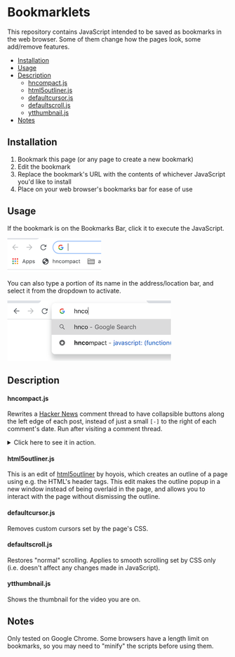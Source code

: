 # Bookmarklets
This repository contains JavaScript intended to be saved as bookmarks in the web browser. Some of them change how the pages look, some add/remove features.


<!-- MarkdownTOC autolink="true" -->

- [Installation](#installation)
- [Usage](#usage)
- [Description](#description)
    - [hncompact.js](#hncompactjs)
    - [html5outliner.js](#html5outlinerjs)
    - [defaultcursor.js](#defaultcursorjs)
    - [defaultscroll.js](#defaultscrolljs)
    - [ytthumbnail.js](#ytthumbnailjs)
- [Notes](#notes)

<!-- /MarkdownTOC -->

## Installation
1. Bookmark this page (or any page to create a new bookmark)
1. Edit the bookmark
1. Replace the bookmark's URL with the contents of whichever JavaScript you'd like to install
1. Place on your web browser's bookmarks bar for ease of use

## Usage
If the bookmark is on the Bookmarks Bar, click it to execute the JavaScript. 

![thread](./demo/bookmark.png)

You can also type a portion of its name in the address/location bar, and select it from the dropdown to activate.

![thread](./demo/locationbar.png)

## Description
#### hncompact.js
Rewrites a [Hacker News](https://news.ycombinator.com) comment thread to have collapsible buttons along the left edge of each post, instead of just a small ```[-]``` to the right of each comment's date. Run after visiting a comment thread.
<details>
    <summary>Click here to see it in action.</summary>
    <table>
        <tr>
            <td>Before</td>
            <td>After</td>
        </tr>
        <tr>
            <td><img src="./demo/thread1.png"></td>
            <td><img src="./demo/thread2.png"></td>
        </tr>
    </table>
</details>

#### html5outliner.js
This is an edit of [html5outliner](https://github.com/hoyois/html5outliner) by hoyois, which creates an outline of a page using e.g. the HTML's header tags. This edit makes the outline popup in a new window instead of being overlaid in the page, and allows you to interact with the page without dismissing the outline.

#### defaultcursor.js
Removes custom cursors set by the page's CSS.
#### defaultscroll.js
Restores "normal" scrolling. Applies to smooth scrolling set by CSS only (i.e. doesn't affect any changes made in JavaScript).
#### ytthumbnail.js
Shows the thumbnail for the video you are on.

## Notes
Only tested on Google Chrome. Some browsers have a length limit on bookmarks, so you may need to "minify" the scripts before using them.
